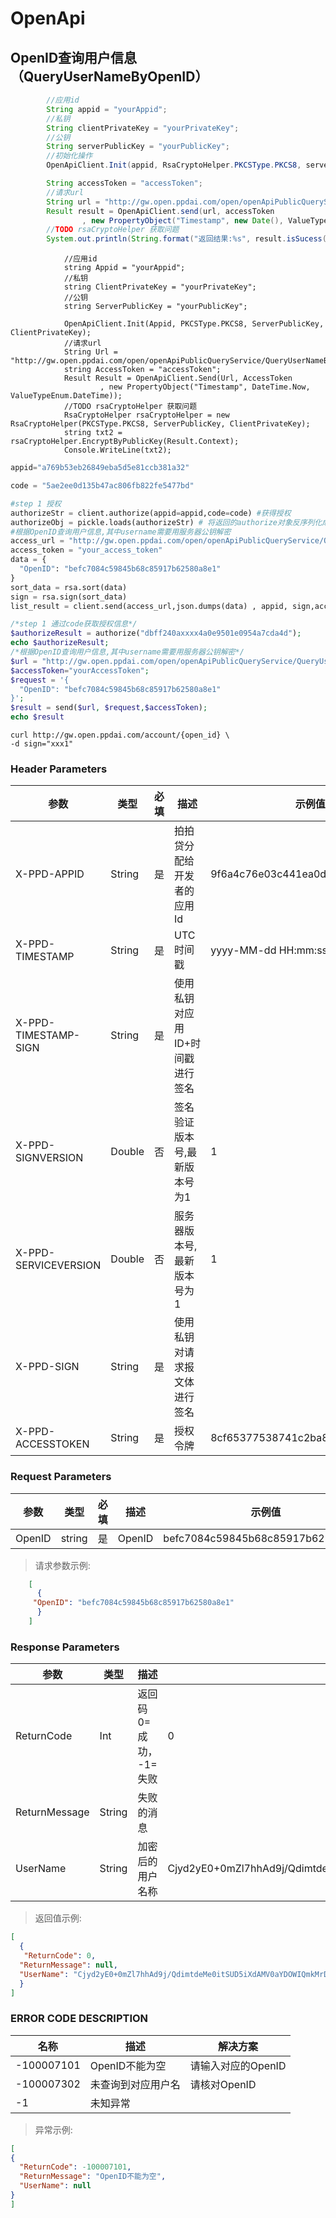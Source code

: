 # OpenApi

## OpenID查询用户信息 （QueryUserNameByOpenID）

```Java
        //应用id
        String appid = "yourAppid";
        //私钥
        String clientPrivateKey = "yourPrivateKey";
        //公钥
        String serverPublicKey = "yourPublicKey";
        //初始化操作
        OpenApiClient.Init(appid, RsaCryptoHelper.PKCSType.PKCS8, serverPublicKey, clientPrivateKey);

        String accessToken = "accessToken";
        //请求url
        String url = "http://gw.open.ppdai.com/open/openApiPublicQueryService/QueryUserNameByOpenID";
        Result result = OpenApiClient.send(url, accessToken
                , new PropertyObject("Timestamp", new Date(), ValueTypeEnum.DateTime));
        //TODO rsaCryptoHelper 获取问题
        System.out.println(String.format("返回结果:%s", result.isSucess() ? OpenApiClient.getRsaCryptoHelper().decryptByPrivateKey(result.getContext()) : result.getErrorMessage()));
```

```Net
            //应用id
            string Appid = "yourAppid";
            //私钥
            string ClientPrivateKey = "yourPrivateKey";
            //公钥
            string ServerPublicKey = "yourPublicKey";

            OpenApiClient.Init(Appid, PKCSType.PKCS8, ServerPublicKey, ClientPrivateKey);
            //请求url
            String Url = "http://gw.open.ppdai.com/open/openApiPublicQueryService/QueryUserNameByOpenID";
            string AccessToken = "accessToken";
            Result Result = OpenApiClient.Send(Url, AccessToken
                    , new PropertyObject("Timestamp", DateTime.Now, ValueTypeEnum.DateTime));
            //TODO rsaCryptoHelper 获取问题
            RsaCryptoHelper rsaCryptoHelper = new RsaCryptoHelper(PKCSType.PKCS8, ServerPublicKey, ClientPrivateKey);
            string txt2 = rsaCryptoHelper.EncryptByPublicKey(Result.Context);
            Console.WriteLine(txt2);
```

```Python
appid="a769b53eb26849eba5d5e81ccb381a32"

code = "5ae2ee0d135b47ac806fb822fe5477bd"

#step 1 授权
authorizeStr = client.authorize(appid=appid,code=code) #获得授权
authorizeObj = pickle.loads(authorizeStr) # 将返回的authorize对象反序列化成对象，成功得到 OpenID、AccessToken、RefreshToken、ExpiresIn
#根据OpenID查询用户信息,其中username需要用服务器公钥解密
access_url = "http://gw.open.ppdai.com/open/openApiPublicQueryService/QueryUserNameByOpenID"
access_token = "your_access_token"
data = {
  "OpenID": "befc7084c59845b68c85917b62580a8e1"
}
sort_data = rsa.sort(data)
sign = rsa.sign(sort_data)
list_result = client.send(access_url,json.dumps(data) , appid, sign,access_token)

```

```PHP
/*step 1 通过code获取授权信息*/
$authorizeResult = authorize("dbff240axxxx4a0e9501e0954a7cda4d");
echo $authorizeResult;
/*根据OpenID查询用户信息,其中username需要用服务器公钥解密*/
$url = "http://gw.open.ppdai.com/open/openApiPublicQueryService/QueryUserNameByOpenID";
$accessToken="yourAccessToken";
$request = '{
  "OpenID": "befc7084c59845b68c85917b62580a8e1"
}';
$result = send($url, $request,$accessToken);
echo $result
```

```Shell
curl http://gw.open.ppdai.com/account/{open_id} \
-d sign="xxx1"
```
### Header Parameters

参数 | 类型 | 必填 | 描述| 示例值
--------- | ------- | -----------|---------|-------
X-PPD-APPID|	String|	是	|拍拍贷分配给开发者的应用Id	|9f6a4c76e03c441ea0d3b8ff238311a0
X-PPD-TIMESTAMP	|String|	是|	UTC时间戳	|yyyy-MM-dd HH:mm:ss
X-PPD-TIMESTAMP-SIGN	|String	|是	|使用私钥对应用ID+时间戳进行签名|
X-PPD-SIGNVERSION|	Double|	否|	签名验证版本号,最新版本号为1	|1
X-PPD-SERVICEVERSION	|Double|	否|	服务器版本号,最新版本号为1|	1
X-PPD-SIGN	|String	|是	|使用私钥对请求报文体进行签名|
X-PPD-ACCESSTOKEN|	String|	是|	授权令牌	|8cf65377538741c2ba8add2615a22299

### Request Parameters

参数 | 类型 | 必填 | 描述| 示例值
--------- | ------- | -----------|---------|-------
OpenID|	string|	是	|OpenID	|befc7084c59845b68c85917b62580a8e1

> 请求参数示例:

```json
    [
      {
     "OpenID": "befc7084c59845b68c85917b62580a8e1"
      }
    ]
```

### Response Parameters
参数 | 类型 | 描述| 示例值
--------- |  -----------|---------|-------
ReturnCode	|Int|	返回码 0=成功， -1=失败	|0
ReturnMessage	|String|	失败的消息	|
UserName	|String	|加密后的用户名称|	Cjyd2yE0+0mZl7hhAd9j/QdimtdeMH0itSQmkMrDxlLSeLwouRjsPL9jGXcXZ/PmFG6aEHa38m

> 返回值示例:

```json
[
  {
   "ReturnCode": 0,
  "ReturnMessage": null,
  "UserName": "Cjyd2yE0+0mZl7hhAd9j/QdimtdeMe0itSUD5iXdAMV0aYDOWIQmkMrDxlLSeLwouRjsPL9jGXc/zPAjoEmBuVhydSXCWwdLazW9tXwXZ/yfA86L2VcQMjaFSJo7b9We/VCbgfxL5salq8QsO29LMb0+kErZzPmFG6aEHa38mrY="
  }
]
```

### ERROR CODE DESCRIPTION
名称|	描述|	解决方案
--------- | ------- | -----------
-100007101	|OpenID不能为空	|请输入对应的OpenID
-100007302	|未查询到对应用户名|	请核对OpenID
-1	|未知异常|

> 异常示例:

```json
[
{
  "ReturnCode": -100007101,
  "ReturnMessage": "OpenID不能为空",
  "UserName": null
}
]
```

